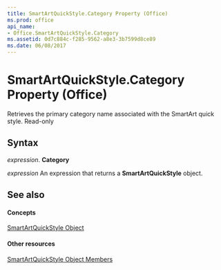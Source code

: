 ```yaml
---
title: SmartArtQuickStyle.Category Property (Office)
ms.prod: office
api_name:
- Office.SmartArtQuickStyle.Category
ms.assetid: 0d7c884c-f285-9562-a8e3-3b7599d8ce89
ms.date: 06/08/2017
---
```



# SmartArtQuickStyle.Category Property (Office)

Retrieves the primary category name associated with the SmartArt quick style. Read-only


## Syntax

 _expression_. **Category**

 _expression_ An expression that returns a **SmartArtQuickStyle** object.


## See also


#### Concepts


[SmartArtQuickStyle Object](smartartquickstyle-object-office.md)
#### Other resources


[SmartArtQuickStyle Object Members](smartartquickstyle-members-office.md)

